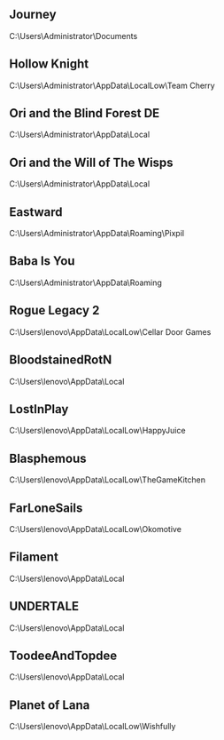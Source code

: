 ## Journey
C:\Users\Administrator\Documents
## Hollow Knight
C:\Users\Administrator\AppData\LocalLow\Team Cherry
## Ori and the Blind Forest DE
C:\Users\Administrator\AppData\Local
## Ori and the Will of The Wisps
C:\Users\Administrator\AppData\Local
## Eastward
C:\Users\Administrator\AppData\Roaming\Pixpil
## Baba Is You
C:\Users\Administrator\AppData\Roaming
## Rogue Legacy 2
C:\Users\lenovo\AppData\LocalLow\Cellar Door Games
## BloodstainedRotN
C:\Users\lenovo\AppData\Local
## LostInPlay
C:\Users\lenovo\AppData\LocalLow\HappyJuice
## Blasphemous
C:\Users\lenovo\AppData\LocalLow\TheGameKitchen
## FarLoneSails
C:\Users\lenovo\AppData\LocalLow\Okomotive
## Filament
C:\Users\lenovo\AppData\Local
## UNDERTALE
C:\Users\lenovo\AppData\Local
## ToodeeAndTopdee
C:\Users\lenovo\AppData\Local
## Planet of Lana
C:\Users\lenovo\AppData\LocalLow\Wishfully
